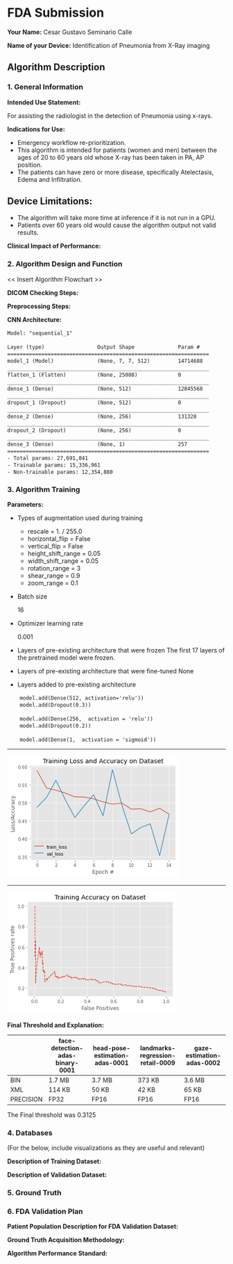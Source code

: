 # FDA  Submission

**Your Name:**
Cesar Gustavo Seminario Calle

**Name of your Device:**
Identification of Pneumonia from X-Ray imaging

## Algorithm Description 

### 1. General Information

**Intended Use Statement:** 

 For assisting the radiologist in the detection of Pneumonia using x-rays.


**Indications for Use:**

- Emergency workflow re-prioritization.
- This algorithm is intended for patients (women and men) between the ages of 20 to 60 years old whose X-ray has been taken in PA, AP position.
- The patients can have zero or more disease, specifically Atelectasis, Edema and Infiltration.

**Device Limitations:**
- 
- The algorithm will take more time at inference if it is not run in a GPU.
- Patients over 60 years old would cause the algorithm output not valid results.


**Clinical Impact of Performance:**

### 2. Algorithm Design and Function

<< Insert Algorithm Flowchart >>

**DICOM Checking Steps:**



**Preprocessing Steps:**


**CNN Architecture:**

```
Model: "sequential_1"

Layer (type)                 Output Shape              Param #   
=================================================================
model_1 (Model)              (None, 7, 7, 512)         14714688  
_________________________________________________________________
flatten_1 (Flatten)          (None, 25088)             0         
_________________________________________________________________
dense_1 (Dense)              (None, 512)               12845568  
_________________________________________________________________
dropout_1 (Dropout)          (None, 512)               0         
_________________________________________________________________
dense_2 (Dense)              (None, 256)               131328    
_________________________________________________________________
dropout_2 (Dropout)          (None, 256)               0         
_________________________________________________________________
dense_3 (Dense)              (None, 1)                 257       
=================================================================
- Total params: 27,691,841
- Trainable params: 15,336,961
- Non-trainable params: 12,354,880
```

### 3. Algorithm Training
**Parameters:**

* Types of augmentation used during training

    - rescale = 1. / 255.0
    - horizontal_flip =  False
    - vertical_flip = False 
    - height_shift_range = 0.05
    - width_shift_range = 0.05
    - rotation_range = 3
    - shear_range = 0.9
    - zoom_range = 0.1


* Batch size
    
    16

* Optimizer learning rate
    
    0.001

* Layers of pre-existing architecture that were frozen
  The first 17 layers of the pretrained model were frozen.

* Layers of pre-existing architecture that were fine-tuned
    None

* Layers added to pre-existing architecture
```
    model.add(Dense(512, activation='relu'))
    model.add(Dropout(0.3))    
    
    model.add(Dense(256,  activation = 'relu'))
    model.add(Dropout(0.2))
    
    model.add(Dense(1,  activation = 'sigmoid'))
```
----

![Train/Validation Loss](img/loss_plot.PNG)

----

![Precision Recall plot](img/precision_recall_plot.PNG)

**Final Threshold and Explanation:**

| |face-detection-adas-binary-0001|head-pose-estimation-adas-0001|landmarks-regression-retail-0009|gaze-estimation-adas-0002|
|-|-|-|-|-|
|BIN|1.7 MB|3.7 MB|373 KB|3.6 MB|
|XML|114 KB|50 KB|42 KB|65 KB|
|PRECISION|FP32|FP16|FP16|FP16|

The Final threshold was 0.3125



### 4. Databases
 (For the below, include visualizations as they are useful and relevant)

**Description of Training Dataset:** 


**Description of Validation Dataset:** 


### 5. Ground Truth



### 6. FDA Validation Plan

**Patient Population Description for FDA Validation Dataset:**

**Ground Truth Acquisition Methodology:**

**Algorithm Performance Standard:**
